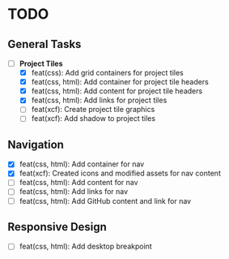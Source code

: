 # TODO

## General Tasks

- [ ] **Project Tiles**
  - [x] feat(css): Add grid containers for project tiles
  - [x] feat(css, html): Add container for project tile headers
  - [x] feat(css, html): Add content for project tile headers
  - [x] feat(css, html): Add links for project tiles
  - [ ] feat(xcf): Create project tile graphics
  - [ ] feat(xcf): Add shadow to project tiles

## Navigation

- [x] feat(css, html): Add container for nav
- [X] feat(xcf): Created icons and modified assets for nav content
- [ ] feat(css, html): Add content for nav
- [ ] feat(css, html): Add links for nav
- [ ] feat(css, html): Add GitHub content and link for nav

## Responsive Design

- [ ] feat(css, html): Add desktop breakpoint